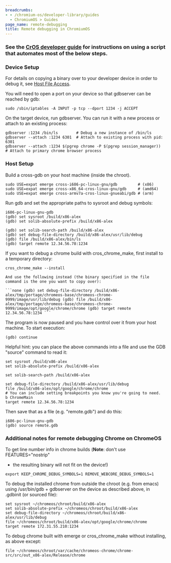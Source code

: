 ```yaml
---
breadcrumbs:
- - /chromium-os/developer-library/guides
  - ChromiumOS > Guides
page_name: remote-debugging
title: Remote debugging in ChromiumOS
---
```


### See the [CrOS developer guide](/chromium-os/developer-library/guides/development/developer-guide/#remote-debugging) for instructions on using a script that automates most of the below steps.

### Device Setup

For details on copying a binary over to your developer device in order to debug
it, see [Host File
Access](/chromium-os/developer-library/guides/debugging/host-file-access).

You will need to open a port on your device so that gdbserver can be reached by
gdb:

```none
sudo /sbin/iptables -A INPUT -p tcp --dport 1234 -j ACCEPT
```

On the target device, run gdbserver. You can run it with a new process or attach
to an existing process:

```none
gdbserver :1234 /bin/ls        # Debug a new instance of /bin/ls
gdbserver --attach :1234 6301  # Attach to existing process with pid: 6301
gdbserver --attach :1234 $(pgrep chrome -P $(pgrep session_manager))  # Attach to primary chrome browser process
```

### Host Setup

Build a cross-gdb on your host machine (inside the chroot).

```none
sudo USE=expat emerge cross-i686-pc-linux-gnu/gdb         # (x86)
sudo USE=expat emerge cross-x86_64-cros-linux-gnu/gdb     # (amd64)
sudo USE=expat emerge cross-armv7a-cros-linux-gnueabi/gdb # (arm)
```

Run gdb and set the appropriate paths to sysroot and debug symbols:

```none
i686-pc-linux-gnu-gdb
(gdb) set sysroot /build/x86-alex
(gdb) set solib-absolute-prefix /build/x86-alex
```

```none
(gdb) set solib-search-path /build/x86-alex
(gdb) set debug-file-directory /build/x86-alex/usr/lib/debug
(gdb) file /build/x86-alex/bin/ls
(gdb) target remote 12.34.56.78:1234
```

If you want to debug a chrome build with cros_chrome_make, first install to a
temporary directory:

```none
cros_chrome_make --install
```

`And use the following instead (the binary specified in the file command is the
one you want to copy over):`

`` ```none
(gdb) set debug-file-directory /build/x86-alex/tmp/portage/chromeos-base/chromeos-chrome-9999/image/usr/lib/debug
(gdb) file /build/x86-alex/tmp/portage/chromeos-base/chromeos-chrome-9999/image/opt/google/chrome/chrome
(gdb) target remote 12.34.56.78:1234
``` ``

The program is now paused and you have control over it from your host machine.
To start execution:

```none
(gdb) continue
```

Helpful hint: you can place the above commands into a file and use the GDB
"source" command to read it:

```none
set sysroot /build/x86-alex
set solib-absolute-prefix /build/x86-alex
```

```none
set solib-search-path /build/x86-alex
```

```none
set debug-file-directory /build/x86-alex/usr/lib/debug
file /build/x86-alex/opt/google/chrome/chrome
# You can include setting breakpoints you know you're going to need.
b ChromeMain
target remote 12.34.56.78:1234
```

Then save that as a file (e.g. "remote.gdb") and do this:

```none
i686-pc-linux-gnu-gdb
(gdb) source remote.gdb
```

### Additional notes for remote debugging Chrome on ChromeOS

To get line number info in chrome builds (**Note**: don't use FEATURES="nostrip"
- the resulting binary will not fit on the device!)

```none
export KEEP_CHROME_DEBUG_SYMBOLS=1 REMOVE_WEBCORE_DEBUG_SYMBOLS=1
```

To debug the installed chrome from outside the chroot (e.g. from emacs) using
/usr/bin/gdb + gdbserver on the device as described above, in .gdbinit (or
sourced file):

```none
set sysroot ~/chromeos/chroot/build/x86-alex
set solib-absolute-prefix ~/chromeos/chroot/build/x86-alex
set debug-file-directory ~/chromeos/chroot/build/x86-alex/usr/lib/debug
file ~/chromeos/chroot/build/x86-alex/opt/google/chrome/chrome
target remote 172.31.55.210:1234
```

To debug chrome built with emerge or cros_chrome_make without installing, as
above except:

```none
file ~/chromeos/chroot/var/cache/chromeos-chrome/chrome-src/src/out_x86-alex/Release/chrome
```
